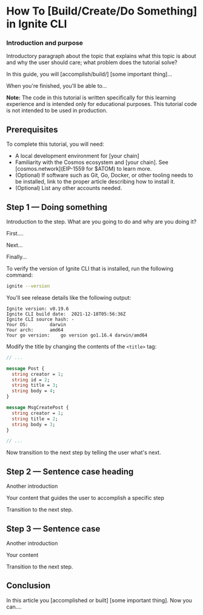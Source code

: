# How To [Build/Create/Do Something] in Ignite CLI

<!--
Use this tutorial template as a quick starting point when writing Ignite CLI how-to tutorials. 

After you review the template, delete the comments and begin writing your outline or article. Examples of Markdown formatting syntax are provided at the bottom of this template.

As you write, refer to industry style and formatting guidelines. 

We admire, respect, and rely on these resources:

- Google developer documentation [style guide](https://developers.google.com/style)
- Digital Ocean style guide [do.co/style](https://do.co/style)

[Create an issue](https://github.com/ignite/cli/issues/new/choose) to let us know if you have questions. 

-->

<!-- To preview a content deploy so you can see what your article looks like before it is published, see [../CONTRIBUTING.md#viewing-tutorial-builds]. 

Our users must be able to follow the tutorial from beginning to end on their own computer. Before submitting a tutorial for PR review, be sure to test the content by completing all steps from start to finish exactly as they are written. Cut and paste commands from the article into your terminal to make sure that typos are not present in the commands. If you find yourself executing a command that isn't in the article, incorporate that command into the article to make sure the user gets the exact same results. 
-->

<!-- Use sentence case for all headings and titles, see https://capitalizemytitle.com/ -->

<!-- Use GitHub flavored Markdown, see [Mastering Markdown](https://docs.github.com/en/get-started/writing-on-github/getting-started-with-writing-and-formatting-on-github/basic-writing-and-formatting-syntax)  -->

<!-- Our articles have a specific structure. How-To tutorials follow this structure:

* Front matter metadata
* Title
* Introduction and purpose (Level 2 heading)
* Prerequisites (Level 2 heading)
* Step 1 — Doing something (Level 2 heading)
* Step 2 — Doing something (Level 2 heading)
...
* Step 5 — Doing something (Level 2 heading)
* Conclusion (Level 2 heading)

 -->

### Introduction and purpose

Introductory paragraph about the topic that explains what this topic is about and why the user should care; what problem does the tutorial solve?

In this guide, you will [accomplish/build/] [some important thing]...

When you're finished, you'll be able to...

**Note:** The code in this tutorial is written specifically for this learning experience and is intended only for educational purposes. This tutorial code is not intended to be used in production.

## Prerequisites

<!-- Prerequisites let you leverage existing tutorials so you don't have to repeat installation or setup steps in your tutorial. -->

To complete this tutorial, you will need:

* A local development environment for [your chain] 
* Familiarity with the Cosmos ecosystem and [your chain]. See [cosmos.network](EIP-1559 for $ATOM) to learn more.
* (Optional) If software such as Git, Go, Docker, or other tooling needs to be installed, link to the proper article describing how to install it.
* (Optional) List any other accounts needed.

<!-- Example - uncomment to use

- A supported version of [Ignite CLI](https://docs.ignite.com/). To install Ignite CLI, see [Install Ignite CLI](../../guide/01-install.md). 
* A text editor like [Visual Studio Code](https://code.visualstudio.com/download) or [Atom](https://atom.io/).
* A web browser like [Chrome](https://www.google.com/chrome/) or [Firefox](https://www.mozilla.org/en-US/firefox/new/).

-->

## Step 1 — Doing something

Introduction to the step. What are you going to do and why are you doing it?

First....

Next...

Finally...

<!-- When showing a command, explain the command first by talking about what it does. Then show the command. Then show its output in a separate output block: -->

To verify the version of Ignite CLI that is installed, run the following command:

```bash
ignite --version
```

You'll see release details like the following output:

```
Ignite version:	v0.19.6
Ignite CLI build date:	2021-12-18T05:56:36Z
Ignite CLI source hash:	-
Your OS:		darwin
Your arch:		amd64
Your go version:	go version go1.16.4 darwin/amd64
```

<!-- When asking the user to open a file, be sure to specify the file name:

Create the `post.proto` file in your editor.

When showing the contents of a file, try to show only the relevant parts and explain what needs to change. -->

Modify the title by changing the contents of the `<title>` tag:

```protobuf
// ...

message Post {
  string creator = 1;
  string id = 2;
  string title = 3; 
  string body = 4; 
}

message MsgCreatePost {
  string creator = 1;
  string title = 2; 
  string body = 3; 
}

// ...
```

Now transition to the next step by telling the user what's next.

## Step 2 — Sentence case heading

Another introduction

Your content that guides the user to accomplish a specific step

Transition to the next step.

## Step 3 — Sentence case

Another introduction

Your content

Transition to the next step.

## Conclusion

In this article you [accomplished or built] [some important thing]. Now you can....

<!-- Speak to the benefits of this technique or procedure and optionally provide places for further exploration. -->

<!------------ Formatting ------------------------->

<!-- Some examples of how to mark up various things

This is _italics_ and this is **bold**.

Use italics and bold for specific things. 

This is `inline code`. Use single tick marks for filenames and commands.

Here's a command you can type on a command line:

```bash
which go
```

Here's output from a command:

```
/usr/local/go/bin/go
```

Write key presses in ALLCAPS.

Use a plus symbol (+) if keys need to be pressed simultaneously: `CTRL+C`.

**Note:** This is a note.

**Tip:** This is a tip.

Add diagrams and screenshots in PNG format with a self-describing filename. Embed them in the article using the following format:

![Alt text for screen readers](/path/to/img.png)

-->

